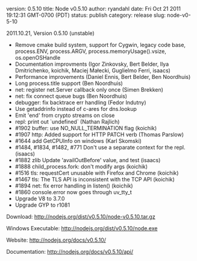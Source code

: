 version: 0.5.10
title: Node v0.5.10
author: ryandahl
date: Fri Oct 21 2011 19:12:31 GMT-0700 (PDT)
status: publish
category: release
slug: node-v0-5-10

2011.10.21, Version 0.5.10 (unstable)
<ul><li>Remove cmake build system, support for Cygwin, legacy code base, process.ENV, process.ARGV, process.memoryUsage().vsize, os.openOSHandle</li>
<li>Documentation improvments (Igor Zinkovsky, Bert Belder, Ilya Dmitrichenko, koichik, Maciej Małecki, Guglielmo Ferri, isaacs)</li>
<li>Performance improvements (Daniel Ennis, Bert Belder, Ben Noordhuis) </li>
<li>Long process.title support (Ben Noordhuis)</li>
<li>net: register net.Server callback only once (Simen Brekken)</li>
<li>net: fix connect queue bugs (Ben Noordhuis)</li>
<li>debugger: fix backtrace err handling (Fedor Indutny)</li>
<li>Use getaddrinfo instead of c-ares for dns.lookup</li>
<li>Emit 'end' from crypto streams on close</li>
<li>repl: print out `undefined` (Nathan Rajlich)</li>
<li>#1902 buffer: use NO_NULL_TERMINATION flag (koichik)</li>
<li>#1907 http: Added support for HTTP PATCH verb (Thomas Parslow)</li>
<li>#1644 add GetCPUInfo on windows (Karl Skomski)</li>
<li>#1484, #1834, #1482, #771 Don't use a separate context for the repl.  (isaacs)</li>
<li>#1882 zlib Update 'availOutBefore' value, and test (isaacs)</li>
<li>#1888 child_process.fork: don't modify args (koichik)</li>
<li>#1516 tls: requestCert unusable with Firefox and Chrome (koichik)</li>
<li>#1467 tls: The TLS API is inconsistent with the TCP API (koichik)</li>
<li>#1894 net: fix error handling in listen() (koichik)</li>
<li>#1860 console.error now goes through uv_tty_t</li>
<li>Upgrade V8 to 3.7.0</li>
<li>Upgrade GYP to r1081</li></ul>



Download: <a href="http://nodejs.org/dist/v0.5.10/node-v0.5.10.tar.gz">http://nodejs.org/dist/v0.5.10/node-v0.5.10.tar.gz</a>

Windows Executable: <a href="http://nodejs.org/dist/v0.5.10/node.exe">http://nodejs.org/dist/v0.5.10/node.exe</a>

Website: <a href="http://nodejs.org/docs/v0.5.10/">http://nodejs.org/docs/v0.5.10/</a>

Documentation: <a href="http://nodejs.org/docs/v0.5.10/api/">http://nodejs.org/docs/v0.5.10/api/</a>

